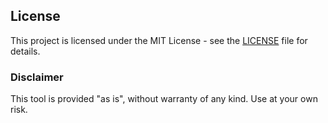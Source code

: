 ## License

This project is licensed under the MIT License - see the [LICENSE](LICENSE) file for details.

### Disclaimer
This tool is provided "as is", without warranty of any kind. Use at your own risk.
